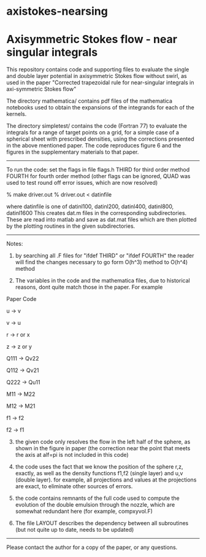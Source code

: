 # axistokes-nearsing
Axisymmetric Stokes flow - near singular integrals
=================================================================
This repository contains code and supporting files to evaluate the single and double layer potential in 
axisymmetric Stokes flow without swirl, as used in the paper
"Corrected trapezoidal rule for near-singular integrals in axi-symmetric Stokes flow"   

The directory mathematica/ contains pdf files of the mathematica notebooks used to obtain the expansions of the integrands for each of the kernels.

The directory simpletest/ contains the code (Fortran 77) to evaluate the integrals for a range of target points on a grid, for a simple case of a spherical sheet with prescribed densities, using the corrections presented in the above mentioned paper. The code reproduces figure 6 and the figures in the supplementary materials to that paper.

--------------------------------------------------------------
To run the code: set the flags in file flags.h
THIRD for third order method
FOURTH for fourth order method
(other flags can be ignored, QUAD was used to test round off error issues, which are now resolved)

% make driver.out
% driver.out < datinfile

where datinfile is one of datinl100, datinl200, datinl400, datinl800, datinl1600
This creates dat.m files in the corresponding subdirectories.
These are read into matlab and save as dat.mat files
which are then plotted by the plotting routines in the given subdirectories.

--------------------------------------------------------------
Notes:
1) by searching all .F files for "ifdef THIRD" or "ifdef FOURTH" the reader will find the changes necessary to go form O(h^3) method to O(h^4) method

2) The variables in the code and the mathematica files, due to historical reasons, dont quite match those in the paper.
For example

Paper  Code

u     ->  v

v     ->  u

r     ->  r or x

z      -> z or y

Q111   -> Qv22

Q112   -> Qv21

Q222  ->  Qu11

M11   ->  M22

M12   ->  M21

f1    ->  f2

f2    ->  f1


3) the given code only resolves the flow in the left half of the sphere, as shown in the figure in paper
(the correction near the point that meets the axis at alf=pi is not included in this code)

4) the code uses the fact that we know the position of the sphere r,z, exactly, as well as the density functions f1,f2 (single layer) and u,v (double layer). for example, all projections and values at the projections are exact, to eliminate other sources of errors.

5) the code contains remnants of the full code used to compute the evolution of the double emulsion through the nozzle, which are somewhat redundant here (for example, compxyvol.F)

6) The file LAYOUT describes the dependency between all subroutines (but not quite up to date, needs to be updated)

--------------------------------------------------------------

Please contact the author for a copy of the paper, or any questions.
